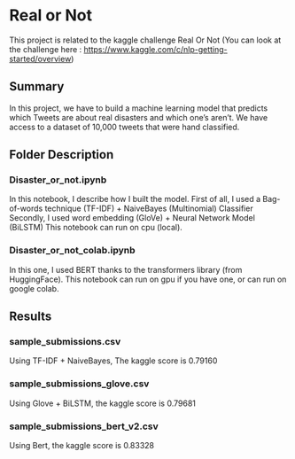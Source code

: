 # Real or Not

This project is related to the kaggle challenge Real Or Not (You can look at the challenge here : https://www.kaggle.com/c/nlp-getting-started/overview)

## Summary
In this project, we have to build a machine learning model that predicts which Tweets are about real disasters and which one’s aren’t. We have access to a dataset of 10,000 tweets that were hand classified.

## Folder Description

### Disaster_or_not.ipynb
In this notebook, I describe how I built the model. 
First of all, I used a Bag-of-words technique (TF-IDF) + NaiveBayes (Multinomial) Classifier
Secondly, I used word embedding (GloVe) + Neural Network Model (BiLSTM)
This notebook can run on cpu (local).

### Disaster_or_not_colab.ipynb
In this one, I used BERT thanks to the transformers library (from HuggingFace).
This notebook can run on gpu if you have one, or can run on google colab.

## Results

### sample_submissions.csv
Using TF-IDF + NaiveBayes, The kaggle score is 0.79160

### sample_submissions_glove.csv
Using Glove + BiLSTM, the kaggle score is 0.79681

### sample_submissions_bert_v2.csv
Using Bert, the kaggle score is 0.83328

